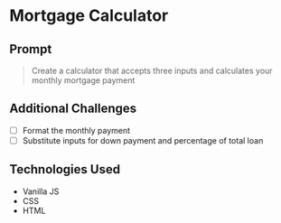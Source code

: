 # Mortgage Calculator

## Prompt

> Create a calculator that accepts three inputs and calculates your monthly mortgage payment

## Additional Challenges

- [ ] Format the monthly payment
- [ ] Substitute inputs for down payment and percentage of total loan

## Technologies Used

- Vanilla JS
- CSS
- HTML
